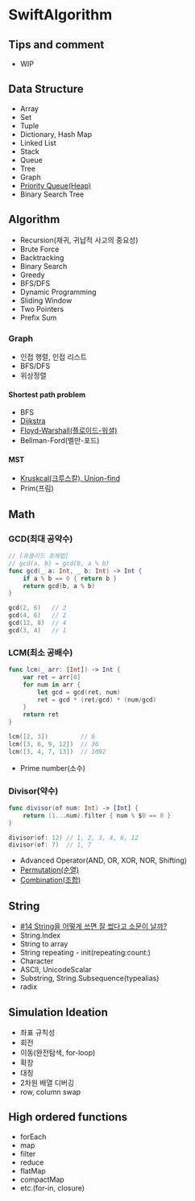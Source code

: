 # SwiftAlgorithm

## Tips and comment

- WIP

## Data Structure

- Array
- Set
- Tuple
- Dictionary, Hash Map
- Linked List
- Stack
- Queue
- Tree
- Graph
- [Priority Queue(Heap)](https://github.com/Taehyeon-Kim/SwiftAlgorithm/issues/32)
- Binary Search Tree

## Algorithm

- Recursion(재귀, 귀납적 사고의 중요성)
- Brute Force
- Backtracking
- Binary Search
- Greedy
- BFS/DFS
- Dynamic Programming
- Sliding Window
- Two Pointers
- Prefix Sum

### Graph

- 인접 행렬, 인접 리스트
- BFS/DFS
- 위상정렬

#### Shortest path problem

- BFS
- [Dijkstra](https://github.com/Taehyeon-Kim/SwiftAlgorithm/issues/33)
- [Floyd-Warshall(플로이드-워셜)](https://github.com/Taehyeon-Kim/SwiftAlgorithm/issues/28)
- Bellman-Ford(벨만-포드)

#### MST

- [Kruskcal(크루스칼), Union-find](https://github.com/Taehyeon-Kim/SwiftAlgorithm/issues/37#issue-1572645569)
- Prim(프림)

## Math

### GCD(최대 공약수)

```swift
// [유클리드 호제법]
// gcd(a, b) = gcd(b, a % b)
func gcd(_ a: Int, _ b: Int) -> Int {
    if a % b == 0 { return b }
    return gcd(b, a % b)
}

gcd(2, 6)   // 2
gcd(4, 6)   // 2
gcd(12, 8)  // 4
gcd(3, 4)   // 1
```

### LCM(최소 공배수)

```swift
func lcm(_ arr: [Int]) -> Int {
    var ret = arr[0]
    for num in arr {
        let gcd = gcd(ret, num)
        ret = gcd * (ret/gcd) * (num/gcd)
    }
    return ret
}

lcm([2, 3])         // 6
lcm([3, 6, 9, 12])  // 36
lcm([3, 4, 7, 13])  // 1092
```

- Prime number(소수)

### Divisor(약수)

```swift
func divisor(of num: Int) -> [Int] {
    return (1...num).filter { num % $0 == 0 }
}

divisor(of: 12) // 1, 2, 3, 4, 6, 12
divisor(of: 7)  // 1, 7
```

- Advanced Operator(AND, OR, XOR, NOR, Shifting)
- [Permutation(순열)](https://github.com/Taehyeon-Kim/SwiftAlgorithm/issues/35#issuecomment-1418706418)
- [Combination(조합)](https://github.com/Taehyeon-Kim/SwiftAlgorithm/issues/35#issue-1570833263)

## String

- [#14 String을 어떻게 쓰면 잘 썼다고 소문이 날까?](https://github.com/Taehyeon-Kim/SwiftAlgorithm/issues/14)
- String.Index
- String to array
- String repeating - init(repeating:count:)
- Character
- ASCII, UnicodeScalar
- Substring, String.Subsequence(typealias)
- radix

## Simulation Ideation

- 좌표 규칙성
- 회전
- 이동(완전탐색, for-loop)
- 확장
- 대칭
- 2차원 배열 디버깅
- row, column swap

## High ordered functions

- forEach
- map
- filter
- reduce
- flatMap
- compactMap
- etc.(for-in, closure)
